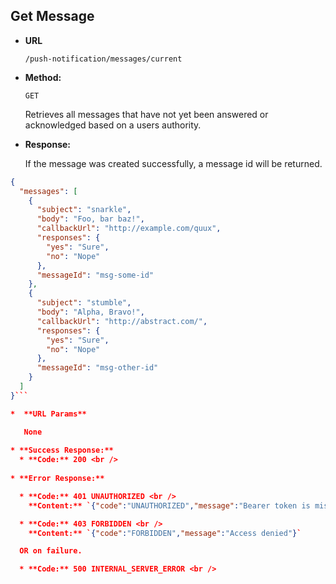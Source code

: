 Get Message
----

* **URL**

  `/push-notification/messages/current`

* **Method:**

  `GET`

  Retrieves all messages that have not yet been answered or acknowledged based on a users authority.

* **Response:**

    If the message was created successfully, a message id will be returned.


```json
{
  "messages": [
    {
      "subject": "snarkle",
      "body": "Foo, bar baz!",
      "callbackUrl": "http://example.com/quux",
      "responses": {
        "yes": "Sure",
        "no": "Nope"
      },
      "messageId": "msg-some-id"
    },
    {
      "subject": "stumble",
      "body": "Alpha, Bravo!",
      "callbackUrl": "http://abstract.com/",
      "responses": {
        "yes": "Sure",
        "no": "Nope"
      },
      "messageId": "msg-other-id"
    }
  ]
}```

*  **URL Params**

   None
 
* **Success Response:**
  * **Code:** 200 <br />
  
* **Error Response:**

  * **Code:** 401 UNAUTHORIZED <br />
    **Content:** `{"code":"UNAUTHORIZED","message":"Bearer token is missing or not authorized for access"}`

  * **Code:** 403 FORBIDDEN <br />
    **Content:** `{"code":"FORBIDDEN","message":"Access denied"}`

  OR on failure.

  * **Code:** 500 INTERNAL_SERVER_ERROR <br />